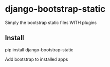 django-bootstrap-static
======================

Simply the bootstrap static files WITH plugins

Install
-------

pip install django-bootstrap-static

Add bootstrap to installed apps

